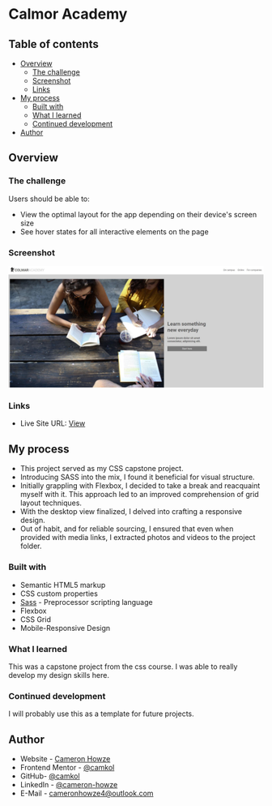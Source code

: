 # Calmor Academy

## Table of contents

- [Overview](#overview)
  - [The challenge](#the-challenge)
  - [Screenshot](#screenshot)
  - [Links](#links)
- [My process](#my-process)
  - [Built with](#built-with)
  - [What I learned](#what-i-learned)
  - [Continued development](#continued-development)
- [Author](#author)

## Overview

### The challenge

Users should be able to:

- View the optimal layout for the app depending on their device's screen size
- See hover states for all interactive elements on the page

### Screenshot

![](./screen.JPG)

### Links

- Live Site URL: [View](https://camkol.github.io/capstone_colmar_assets/)

## My process

- This project served as my CSS capstone project.
- Introducing SASS into the mix, I found it beneficial for visual structure.
- Initially grappling with Flexbox, I decided to take a break and reacquaint myself with it. This approach led to an improved comprehension of grid layout techniques.
- With the desktop view finalized, I delved into crafting a responsive design.
- Out of habit, and for reliable sourcing, I ensured that even when provided with media links, I extracted photos and videos to the project folder.

### Built with

- Semantic HTML5 markup
- CSS custom properties
- [Sass](https://sass-lang.com/) - Preprocessor scripting language
- Flexbox
- CSS Grid
- Mobile-Responsive Design

### What I learned

This was a capstone project from the css course. I was able to really develop my design skills here.

### Continued development

I will probably use this as a template for future projects.

## Author

- Website - [Cameron Howze](https://camkol.github.io/)
- Frontend Mentor - [@camkol](https://www.frontendmentor.io/profile/camkol)
- GitHub- [@camkol](https://github.com/camkol)
- LinkedIn - [@cameron-howze](https://www.linkedin.com/in/cameron-howze-28a646109/)
- E-Mail - [cameronhowze4@outlook.com](mailto:cameronhowze4@outlook.com)
